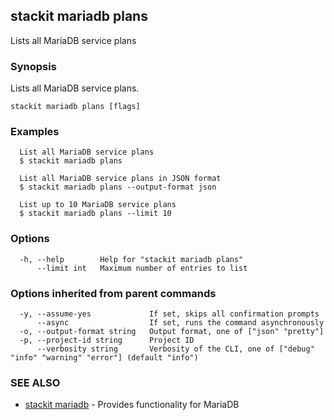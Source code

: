 ## stackit mariadb plans

Lists all MariaDB service plans

### Synopsis

Lists all MariaDB service plans.

```
stackit mariadb plans [flags]
```

### Examples

```
  List all MariaDB service plans
  $ stackit mariadb plans

  List all MariaDB service plans in JSON format
  $ stackit mariadb plans --output-format json

  List up to 10 MariaDB service plans
  $ stackit mariadb plans --limit 10
```

### Options

```
  -h, --help        Help for "stackit mariadb plans"
      --limit int   Maximum number of entries to list
```

### Options inherited from parent commands

```
  -y, --assume-yes             If set, skips all confirmation prompts
      --async                  If set, runs the command asynchronously
  -o, --output-format string   Output format, one of ["json" "pretty"]
  -p, --project-id string      Project ID
      --verbosity string       Verbosity of the CLI, one of ["debug" "info" "warning" "error"] (default "info")
```

### SEE ALSO

* [stackit mariadb](./stackit_mariadb.md)	 - Provides functionality for MariaDB

